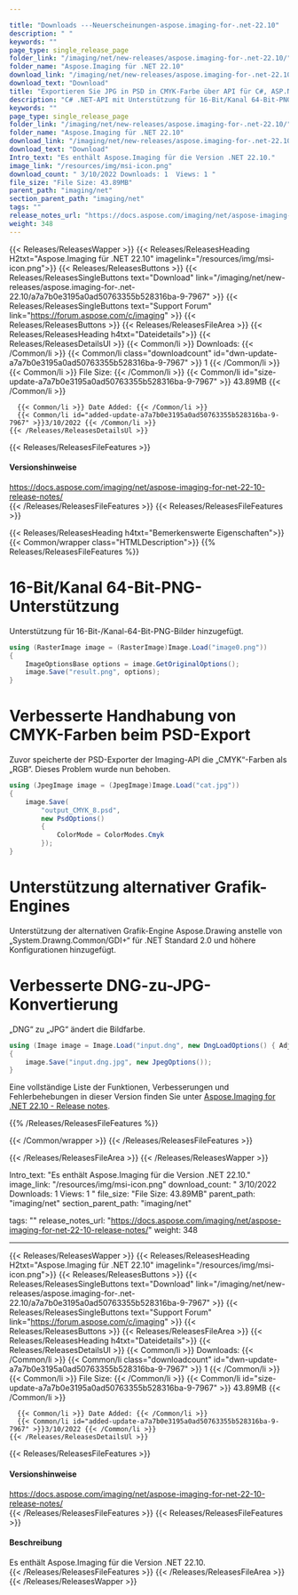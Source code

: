 ```yaml
---

title: "Downloads ---Neuerscheinungen-aspose.imaging-for-.net-22.10"
description: " "
keywords: ""
page_type: single_release_page
folder_link: "/imaging/net/new-releases/aspose.imaging-for-.net-22.10/"
folder_name: "Aspose.Imaging für .NET 22.10"
download_link: "/imaging/net/new-releases/aspose.imaging-for-.net-22.10/a7a7b0e3195a0ad50763355b528316ba-9-7967"
download_text: "Download"
title: "Exportieren Sie JPG in PSD in CMYK-Farbe über API für C#, ASP.NET-Apps"
description: "C# .NET-API mit Unterstützung für 16-Bit/Kanal 64-Bit-PNG, JPG-zu-PSD-Export im CMYK-Farbmodus, alternative Grafik-Engine, bessere DNG-zu-JPG-Konvertierungsoption."
keywords: ""
page_type: single_release_page
folder_link: "/imaging/net/new-releases/aspose.imaging-for-.net-22.10/"
folder_name: "Aspose.Imaging für .NET 22.10"
download_link: "/imaging/net/new-releases/aspose.imaging-for-.net-22.10/a7a7b0e3195a0ad50763355b528316ba-9-7967"
download_text: "Download"
Intro_text: "Es enthält Aspose.Imaging für die Version .NET 22.10."
image_link: "/resources/img/msi-icon.png"
download_count: " 3/10/2022 Downloads: 1  Views: 1 "
file_size: "File Size: 43.89MB"
parent_path: "imaging/net"
section_parent_path: "imaging/net"
tags: ""
release_notes_url: "https://docs.aspose.com/imaging/net/aspose-imaging-for-net-22-10-release-notes/"
weight: 348
---
```


{{< Releases/ReleasesWapper >}}
{{< Releases/ReleasesHeading H2txt="Aspose.Imaging für .NET 22.10" imagelink="/resources/img/msi-icon.png">}}
{{< Releases/ReleasesButtons >}}
{{< Releases/ReleasesSingleButtons text="Download" link="/imaging/net/new-releases/aspose.imaging-for-.net-22.10/a7a7b0e3195a0ad50763355b528316ba-9-7967" >}}
{{< Releases/ReleasesSingleButtons text="Support Forum" link="https://forum.aspose.com/c/imaging" >}}
{{< Releases/ReleasesButtons >}}
{{< Releases/ReleasesFileArea >}}
{{< Releases/ReleasesHeading h4txt="Dateidetails">}}
{{< Releases/ReleasesDetailsUl >}}
{{< Common/li >}} Downloads: {{< /Common/li >}}
{{< Common/li class="downloadcount" id="dwn-update-a7a7b0e3195a0ad50763355b528316ba-9-7967" >}} 1 {{< /Common/li >}}
{{< Common/li >}} File Size: {{< /Common/li >}}
{{< Common/li id="size-update-a7a7b0e3195a0ad50763355b528316ba-9-7967" >}} 43.89MB {{< /Common/li >}}

      {{< Common/li >}} Date Added: {{< /Common/li >}}
      {{< Common/li id="added-update-a7a7b0e3195a0ad50763355b528316ba-9-7967" >}}3/10/2022 {{< /Common/li >}}
    {{< /Releases/ReleasesDetailsUl >}}

{{< Releases/ReleasesFileFeatures >}}
<h4>Versionshinweise</h4><div> <a href='https://docs.aspose.com/imaging/net/aspose-imaging-for-net-22-10-release-notes/'>https://docs.aspose.com/imaging/net/aspose-imaging-for-net-22-10-release-notes/</a></div>
{{< /Releases/ReleasesFileFeatures >}}
{{< Releases/ReleasesFileFeatures >}}

{{< Releases/ReleasesHeading h4txt="Bemerkenswerte Eigenschaften">}}
{{< Common/wrapper class="HTMLDescription">}}
{{% Releases/ReleasesFileFeatures %}}

# 16-Bit/Kanal 64-Bit-PNG-Unterstützung

Unterstützung für 16-Bit-/Kanal-64-Bit-PNG-Bilder hinzugefügt.

```csharp
using (RasterImage image = (RasterImage)Image.Load("image0.png"))
{
    ImageOptionsBase options = image.GetOriginalOptions();
    image.Save("result.png", options);
}
```

# Verbesserte Handhabung von CMYK-Farben beim PSD-Export

Zuvor speicherte der PSD-Exporter der Imaging-API die „CMYK“-Farben als „RGB“. Dieses Problem wurde nun behoben.

```csharp
using (JpegImage image = (JpegImage)Image.Load("cat.jpg"))
{
    image.Save(
        "output_CMYK_8.psd",
        new PsdOptions()
        {
            ColorMode = ColorModes.Cmyk
        });
}
```

# Unterstützung alternativer Grafik-Engines

Unterstützung der alternativen Grafik-Engine Aspose.Drawing anstelle von „System.Drawng.Common/GDI+“ für .NET Standard 2.0 und höhere Konfigurationen hinzugefügt.

# Verbesserte DNG-zu-JPG-Konvertierung

„DNG“ zu „JPG“ ändert die Bildfarbe.

```csharp
using (Image image = Image.Load("input.dng", new DngLoadOptions() { AdjustWhiteBalance = true }))
{
    image.Save("input.dng.jpg", new JpegOptions());
}
```

Eine vollständige Liste der Funktionen, Verbesserungen und Fehlerbehebungen in dieser Version finden Sie unter [Aspose.Imaging for .NET 22.10 - Release notes](https://docs.aspose.com/imaging/net/aspose-imaging-for-net-22-10-release-notes/).

{{% /Releases/ReleasesFileFeatures %}}

{{< /Common/wrapper >}}
{{< /Releases/ReleasesFileFeatures >}}

{{< /Releases/ReleasesFileArea >}}
{{< /Releases/ReleasesWapper >}}

Intro_text: "Es enthält Aspose.Imaging für die Version .NET 22.10."
image_link: "/resources/img/msi-icon.png"
download_count: " 3/10/2022 Downloads: 1  Views: 1 "
file_size: "File Size: 43.89MB"
parent_path: "imaging/net"
section_parent_path: "imaging/net"

tags: ""
release_notes_url: "https://docs.aspose.com/imaging/net/aspose-imaging-for-net-22-10-release-notes/"
weight: 348

---

{{< Releases/ReleasesWapper >}}
  {{< Releases/ReleasesHeading H2txt="Aspose.Imaging für .NET 22.10" imagelink="/resources/img/msi-icon.png">}}
  {{< Releases/ReleasesButtons >}}
    {{< Releases/ReleasesSingleButtons text="Download" link="/imaging/net/new-releases/aspose.imaging-for-.net-22.10/a7a7b0e3195a0ad50763355b528316ba-9-7967" >}}
    {{< Releases/ReleasesSingleButtons text="Support Forum" link="https://forum.aspose.com/c/imaging" >}}
  {{< Releases/ReleasesButtons >}}
  {{< Releases/ReleasesFileArea >}}
    {{< Releases/ReleasesHeading h4txt="Dateidetails">}}
    {{< Releases/ReleasesDetailsUl >}}
      {{< Common/li >}} Downloads: {{< /Common/li >}}
      {{< Common/li class="downloadcount" id="dwn-update-a7a7b0e3195a0ad50763355b528316ba-9-7967" >}} 1 {{< /Common/li >}}
      {{< Common/li >}} File Size: {{< /Common/li >}}
      {{< Common/li id="size-update-a7a7b0e3195a0ad50763355b528316ba-9-7967" >}} 43.89MB {{< /Common/li >}}

      {{< Common/li >}} Date Added: {{< /Common/li >}}
      {{< Common/li id="added-update-a7a7b0e3195a0ad50763355b528316ba-9-7967" >}}3/10/2022 {{< /Common/li >}}
    {{< /Releases/ReleasesDetailsUl >}}

  {{< Releases/ReleasesFileFeatures >}}
      <h4>Versionshinweise</h4><div> <a href='https://docs.aspose.com/imaging/net/aspose-imaging-for-net-22-10-release-notes/'>https://docs.aspose.com/imaging/net/aspose-imaging-for-net-22-10-release-notes/</a></div>
  {{< /Releases/ReleasesFileFeatures >}}
  {{< Releases/ReleasesFileFeatures >}}
      <h4>Beschreibung</h4><div class="HTMLDescription"> Es enthält Aspose.Imaging für die Version .NET 22.10.</div>
  {{< /Releases/ReleasesFileFeatures >}}
 {{< /Releases/ReleasesFileArea >}}
{{< /Releases/ReleasesWapper >}}



